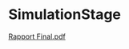 # SimulationStage
 
[Rapport Final.pdf](https://github.com/YoannSo/SimulationStage/files/9803547/Rapport.Final.pdf)
